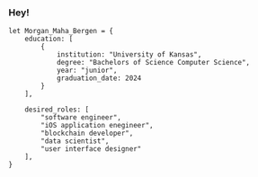 ### Hey!


    let Morgan_Maha_Bergen = {
        education: [
            {
                institution: "University of Kansas",
                degree: "Bachelors of Science Computer Science",
                year: "junior",
                graduation_date: 2024
            }
        ],
    
        desired_roles: [
            "software engineer",
            "iOS application enegineer",
            "blockchain developer",
            "data scientist",
            "user interface designer"
        ],
    }
